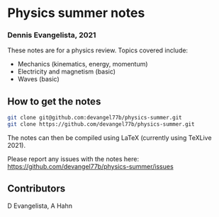 # Physics summer notes
### Dennis Evangelista, 2021

These notes are for a physics review. Topics covered include:
* Mechanics (kinematics, energy, momentum)
* Electricity and magnetism (basic)
* Waves (basic)

## How to get the notes
```bash
git clone git@github.com:devangel77b/physics-summer.git
git clone https://github.com/devangel77b/physics-summer.git
```
The notes can then be compiled using LaTeX (currently using TeXLive 2021). 

Please report any issues with the notes here: <https://github.com/devangel77b/physics-summer/issues>

## Contributors
D Evangelista, A Hahn

